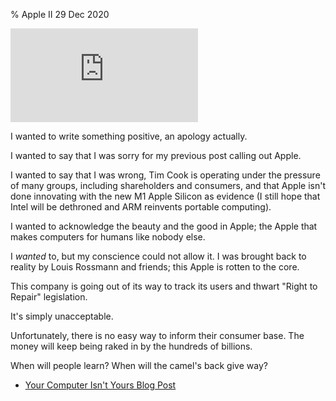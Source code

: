 % Apple II
29 Dec 2020

<iframe src="https://www.youtube-nocookie.com/embed/aS2lJNQn3NA" frameborder="0" allow="accelerometer; autoplay; clipboard-write; encrypted-media; gyroscope; picture-in-picture" allowfullscreen></iframe>

I wanted to write something positive, an apology actually.

I wanted to say that I was sorry for my previous post calling out Apple.

I wanted to say that I was wrong, Tim Cook is operating under the pressure of many groups, including shareholders and consumers, and that Apple isn't done innovating with the new M1 Apple Silicon as evidence (I still hope that Intel will be dethroned and ARM reinvents portable computing).

I wanted to acknowledge the beauty and the good in Apple; the Apple that makes computers for humans like nobody else.

I *wanted* to, but my conscience could not allow it.
I was brought back to reality by Louis Rossmann and friends; this Apple is rotten to the core.

This company is going out of its way to track its users and thwart "Right to Repair" legislation.

It's simply unacceptable.

Unfortunately, there is no easy way to inform their consumer base. The money will keep being raked in by the hundreds of billions.

When will people learn? When will the camel's back give way?

* [Your Computer Isn't Yours Blog Post](https://sneak.berlin/20201112/your-computer-isnt-yours/)
